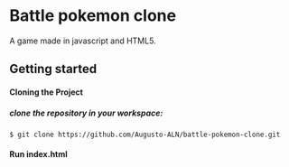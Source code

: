 # Battle pokemon clone
A game made in javascript and HTML5. 

## Getting started

#### Cloning the Project
##### clone the repository in your workspace:
```
$ git clone https://github.com/Augusto-ALN/battle-pokemon-clone.git
```

#### Run index.html
